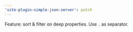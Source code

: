 ```yaml
---
'vite-plugin-simple-json-server': patch
---
```


Feature: sort & filter on deep properties. Use `.` as separator.
